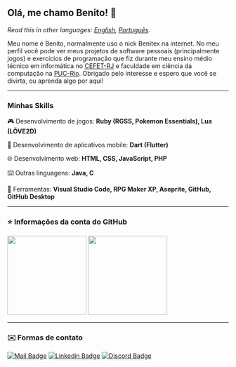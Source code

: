 ## Olá, me chamo Benito! 👋

*Read this in other languages: [English](README.eng.md), [Português](README.md).*

Meu nome é Benito, normalmente uso o nick Benitex na internet. No meu perfil você pode ver meus projetos de software pessoais (principalmente jogos) e exercícios de programação que fiz durante meu ensino médio técnico em informática no [CEFET-RJ](http://www.cefet-rj.br/) e faculdade em ciência da computação na [PUC-Rio](https://www.puc-rio.br/index.html). Obrigado pelo interesse e espero que você se divirta, ou aprenda algo por aqui!

---

### Minhas Skills

🎮 Desenvolvimento de jogos: **Ruby (RGSS, Pokemon Essentials), Lua (LÖVE2D)**

📱 Desenvolvimento de aplicativos mobile: **Dart (Flutter)**

🌐 Desenvolvimento web: **HTML, CSS, JavaScript, PHP**

⌨️ Outras linguagens: **Java, C**

🔧 Ferramentas: **Visual Studio Code, RPG Maker XP, Aseprite, GitHub, GitHub Desktop**

---

### ⭐ Informações da conta do GitHub

<img height="180em" src="https://github-readme-stats.vercel.app/api?username=Benitex&show_icons=true&layout=compactt"/> <img height="180em" src="https://github-readme-stats.vercel.app/api/top-langs/?username=Benitex&langs_count=6&layout=compact&exclude_repo=Pokemon-Burning-Scales"/>

---

### ✉️ Formas de contato

[![Mail Badge](https://img.shields.io/badge/Gmail-D14836?style=for-the-badge&logo=gmail&logoColor=white)](mailto:benitoapepe@yahoo.com.br)
[![Linkedin Badge](https://img.shields.io/badge/LinkedIn-0077B5?style=for-the-badge&logo=linkedin&logoColor=white)](https://www.linkedin.com/in/benito-andr%C3%A9-pepe-08960519a/)
[![Discord Badge](https://img.shields.io/badge/Discord-5865F2?style=for-the-badge&logo=discord&logoColor=white)](https://www.discordapp.com/users/286865726701043722)
